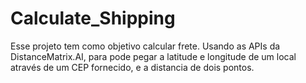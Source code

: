 # Calculate_Shipping
Esse projeto tem como objetivo calcular frete. Usando as APIs da DistanceMatrix.AI, para pode pegar a latitude e longitude de um local através  de um CEP fornecido, e a distancia de dois pontos.
